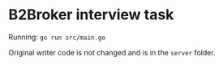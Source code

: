 # B2Broker interview task

Running: `go run src/main.go`

Original writer code is not changed and is in the `server` folder.
